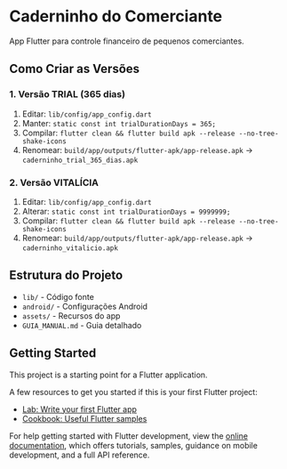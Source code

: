 # Caderninho do Comerciante

App Flutter para controle financeiro de pequenos comerciantes.

## Como Criar as Versões

### 1. Versão TRIAL (365 dias)
1. Editar: `lib/config/app_config.dart`
2. Manter: `static const int trialDurationDays = 365;`
3. Compilar: `flutter clean && flutter build apk --release --no-tree-shake-icons`
4. Renomear: `build/app/outputs/flutter-apk/app-release.apk` → `caderninho_trial_365_dias.apk`

### 2. Versão VITALÍCIA
1. Editar: `lib/config/app_config.dart`
2. Alterar: `static const int trialDurationDays = 9999999;`
3. Compilar: `flutter clean && flutter build apk --release --no-tree-shake-icons`
4. Renomear: `build/app/outputs/flutter-apk/app-release.apk` → `caderninho_vitalicio.apk`

## Estrutura do Projeto
- `lib/` - Código fonte
- `android/` - Configurações Android
- `assets/` - Recursos do app
- `GUIA_MANUAL.md` - Guia detalhado

## Getting Started

This project is a starting point for a Flutter application.

A few resources to get you started if this is your first Flutter project:

- [Lab: Write your first Flutter app](https://docs.flutter.dev/get-started/codelab)
- [Cookbook: Useful Flutter samples](https://docs.flutter.dev/cookbook)

For help getting started with Flutter development, view the
[online documentation](https://docs.flutter.dev/), which offers tutorials,
samples, guidance on mobile development, and a full API reference.
